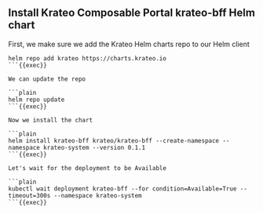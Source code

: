 ## Install Krateo Composable Portal krateo-bff Helm chart
First, we make sure we add the Krateo Helm charts repo to our Helm client

```plain
helm repo add krateo https://charts.krateo.io
```{{exec}}

We can update the repo

```plain
helm repo update
```{{exec}}

Now we install the chart

```plain
helm install krateo-bff krateo/krateo-bff --create-namespace --namespace krateo-system --version 0.1.1
```{{exec}}

Let's wait for the deployment to be Available

```plain
kubectl wait deployment krateo-bff --for condition=Available=True --timeout=300s --namespace krateo-system
```{{exec}}
